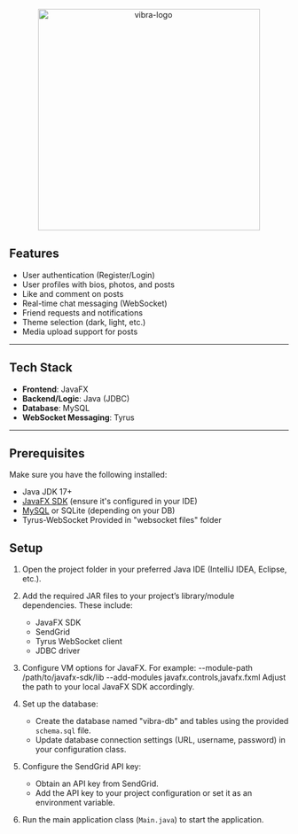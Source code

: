<p align="center">
  <img src="https://github.com/user-attachments/assets/b54b55a1-e013-49e9-a059-fddf3473ed6e" alt="vibra-logo" width="400"/>
</p>


## Features

- User authentication (Register/Login)
- User profiles with bios, photos, and posts
- Like and comment on posts
- Real-time chat messaging (WebSocket)
- Friend requests and notifications
- Theme selection (dark, light, etc.)
- Media upload support for posts

---

##  Tech Stack

- **Frontend**: JavaFX
- **Backend/Logic**: Java (JDBC)
- **Database**: MySQL 
- **WebSocket Messaging**: Tyrus
---

##  Prerequisites

Make sure you have the following installed:

- Java JDK 17+
- [JavaFX SDK](https://gluonhq.com/products/javafx/) (ensure it's configured in your IDE)
- [MySQL](https://www.mysql.com/) or SQLite (depending on your DB)
- Tyrus-WebSocket Provided in "websocket files" folder

## Setup

1. Open the project folder in your preferred Java IDE (IntelliJ IDEA, Eclipse, etc.).

2. Add the required JAR files to your project’s library/module dependencies. These include:
   - JavaFX SDK
   - SendGrid
   - Tyrus WebSocket client
   - JDBC driver

3. Configure VM options for JavaFX. For example:
    --module-path /path/to/javafx-sdk/lib --add-modules javafx.controls,javafx.fxml
Adjust the path to your local JavaFX SDK accordingly.

4. Set up the database:
    - Create the database named "vibra-db" and tables using the provided `schema.sql` file.
    - Update database connection settings (URL, username, password) in your configuration class.

5. Configure the SendGrid API key:
    - Obtain an API key from SendGrid.
    - Add the API key to your project configuration or set it as an environment variable.

6. Run the main application class (`Main.java`) to start the application.



